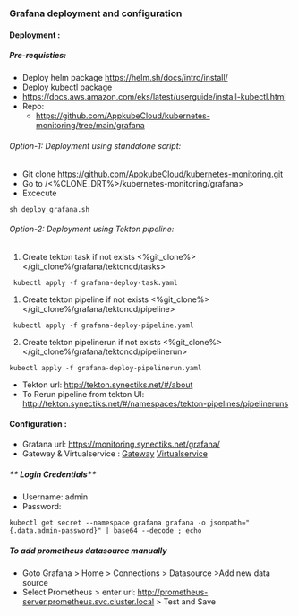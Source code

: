 ### Grafana deployment and configuration

#### Deployment :

##### Pre-requisties: 
- Deploy helm package https://helm.sh/docs/intro/install/
- Deploy kubectl package
 -  https://docs.aws.amazon.com/eks/latest/userguide/install-kubectl.html
- Repo: 
     - https://github.com/AppkubeCloud/kubernetes-monitoring/tree/main/grafana

###### Option-1: Deployment using standalone script:
-  Git clone https://github.com/AppkubeCloud/kubernetes-monitoring.git
-  Go to /<%CLONE_DRT%>/kubernetes-monitoring/grafana>
-  Excecute 
```shell
sh deploy_grafana.sh
```

###### Option-2: Deployment using Tekton pipeline:
 1. Create tekton task if not exists
 <%git_clone%></git_clone%/grafana/tektoncd/tasks>
```shell
 kubectl apply -f grafana-deploy-task.yaml
```

 1. Create tekton pipeline if not exists
 <%git_clone%></git_clone%/grafana/tektoncd/pipeline>
```shell
 kubectl apply -f grafana-deploy-pipeline.yaml
```
 
 2. Create tekton pipelinerun if not exists
 <%git_clone%></git_clone%/grafana/tektoncd/pipelinerun>
 ```shell
kubectl apply -f grafana-deploy-pipelinerun.yaml
```
 
-  Tekton url: http://tekton.synectiks.net/#/about
-  To Rerun pipeline from tekton UI: http://tekton.synectiks.net/#/namespaces/tekton-pipelines/pipelineruns

#### Configuration :
- Grafana url: https://monitoring.synectiks.net/grafana/
- Gateway & Virtualservice :  [Gateway](https://github.com/AppkubeCloud/kubernetes-monitoring/blob/main/prometheus/kubernetes-monitoring-vs.yaml "Gateway")  [Virtualservice](https://github.com/AppkubeCloud/kubernetes-monitoring/blob/main/prometheus/kubernetes-monitoring-vs.yaml "Virtualservice")

##### ** Login Credentials**
- Username: admin
- Password:
```shell
kubectl get secret --namespace grafana grafana -o jsonpath="{.data.admin-password}" | base64 --decode ; echo
```
##### To add prometheus datasource manually
- Goto Grafana > Home > Connections > Datasource >Add new data source
- Select Prometheus > enter url:  http://prometheus-server.prometheus.svc.cluster.local > Test and Save
